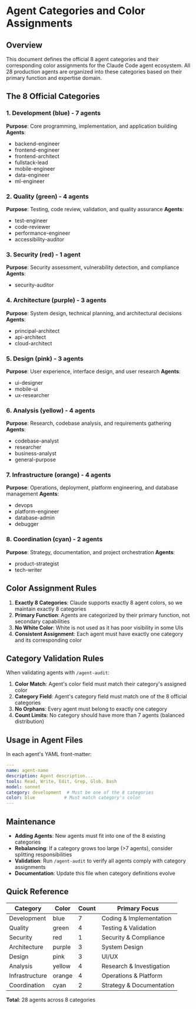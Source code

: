 # Agent Categories and Color Assignments

## Overview

This document defines the official 8 agent categories and their corresponding color assignments for the Claude Code
agent ecosystem. All 28 production agents are organized into these categories based on their primary function and
expertise domain.

## The 8 Official Categories

### 1. **Development** (blue) - 7 agents

**Purpose**: Core programming, implementation, and application building
**Agents**:

- backend-engineer
- frontend-engineer
- frontend-architect
- fullstack-lead
- mobile-engineer
- data-engineer
- ml-engineer

### 2. **Quality** (green) - 4 agents

**Purpose**: Testing, code review, validation, and quality assurance
**Agents**:

- test-engineer
- code-reviewer
- performance-engineer
- accessibility-auditor

### 3. **Security** (red) - 1 agent

**Purpose**: Security assessment, vulnerability detection, and compliance
**Agents**:

- security-auditor

### 4. **Architecture** (purple) - 3 agents

**Purpose**: System design, technical planning, and architectural decisions
**Agents**:

- principal-architect
- api-architect
- cloud-architect

### 5. **Design** (pink) - 3 agents

**Purpose**: User experience, interface design, and user research
**Agents**:

- ui-designer
- mobile-ui
- ux-researcher

### 6. **Analysis** (yellow) - 4 agents

**Purpose**: Research, codebase analysis, and requirements gathering
**Agents**:

- codebase-analyst
- researcher
- business-analyst
- general-purpose

### 7. **Infrastructure** (orange) - 4 agents

**Purpose**: Operations, deployment, platform engineering, and database management
**Agents**:

- devops
- platform-engineer
- database-admin
- debugger

### 8. **Coordination** (cyan) - 2 agents

**Purpose**: Strategy, documentation, and project orchestration
**Agents**:

- product-strategist
- tech-writer

## Color Assignment Rules

1. **Exactly 8 Categories**: Claude supports exactly 8 agent colors, so we maintain exactly 8 categories
2. **Primary Function**: Agents are categorized by their primary function, not secondary capabilities
3. **No White Color**: White is not used as it has poor visibility in some UIs
4. **Consistent Assignment**: Each agent must have exactly one category and its corresponding color

## Category Validation Rules

When validating agents with `/agent-audit`:

1. **Color Match**: Agent's color field must match their category's assigned color
2. **Category Field**: Agent's category field must match one of the 8 official categories
3. **No Orphans**: Every agent must belong to exactly one category
4. **Count Limits**: No category should have more than 7 agents (balanced distribution)

## Usage in Agent Files

In each agent's YAML front-matter:

```yaml
---
name: agent-name
description: Agent description...
tools: Read, Write, Edit, Grep, Glob, Bash
model: sonnet
category: development  # Must be one of the 8 categories
color: blue           # Must match category's color
---
```

## Maintenance

- **Adding Agents**: New agents must fit into one of the 8 existing categories
- **Rebalancing**: If a category grows too large (>7 agents), consider splitting responsibilities
- **Validation**: Run `/agent-audit` to verify all agents comply with category assignments
- **Documentation**: Update this file when category definitions evolve

## Quick Reference

| Category | Color | Count | Primary Focus |
|----------|-------|-------|---------------|
| Development | blue | 7 | Coding & Implementation |
| Quality | green | 4 | Testing & Validation |
| Security | red | 1 | Security & Compliance |
| Architecture | purple | 3 | System Design |
| Design | pink | 3 | UI/UX |
| Analysis | yellow | 4 | Research & Investigation |
| Infrastructure | orange | 4 | Operations & Platform |
| Coordination | cyan | 2 | Strategy & Documentation |

**Total**: 28 agents across 8 categories

